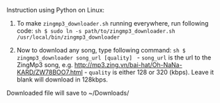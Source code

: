 Instruction using Python on Linux:

  1. To make `zingmp3_downloader.sh` running everywhere, run following code:
    ```sh
    $ sudo ln -s path/to/zingmp3_downloader.sh /usr/local/bin/zingmp3_downloader
    ```

  2. Now to download any song, type following command:
    ```sh
    $ zingmp3_downloader song_url [quality]
    ```
    - `song_url` is the url to the ZingMp3 song, e.g. http://mp3.zing.vn/bai-hat/Oh-NaNa-KARD/ZW78BOO7.html
    - `quality` is either 128 or 320 (kbps). Leave it blank will download in 128kbps.
  
  Downloaded file will save to ~/Downloads/
